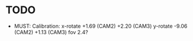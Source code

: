 
TODO
====

- MUST: Calibration:
  x-rotate +1.69 (CAM2) +2.20 (CAM3)
  y-rotate -9.06 (CAM2) +1.13 (CAM3)
  fov 2.4?

